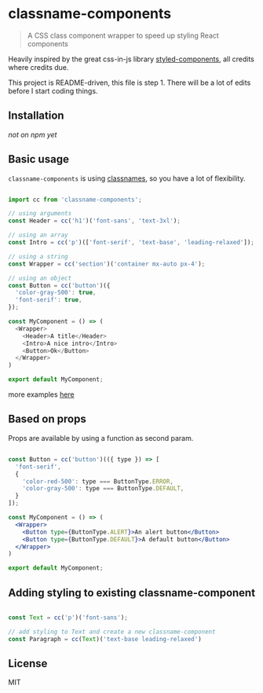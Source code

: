 # classname-components

> A CSS class component wrapper to speed up styling React components

Heavily inspired by the great css-in-js library [styled-components](https://github.com/styled-components), all credits where credits due.

This project is README-driven, this file is step 1. There will be a lot of edits before I start coding things.

## Installation

*not on npm yet*

## Basic usage

`classname-components` is using [classnames](https://github.com/JedWatson/classnames), so you have a lot of flexibility.

```js

import cc from 'classname-components';

// using arguments
const Header = cc('h1')('font-sans', 'text-3xl');

// using an array
const Intro = cc('p')(['font-serif', 'text-base', 'leading-relaxed']);

// using a string
const Wrapper = cc('section')('container mx-auto px-4');

// using an object
const Button = cc('button')({
  'color-gray-500': true,
  'font-serif': true,
});

const MyComponent = () => (
  <Wrapper>
    <Header>A title</Header>
    <Intro>A nice intro</Intro>
    <Button>Ok</Button>
  </Wrapper>
)

export default MyComponent;

```

more examples [here](https://github.com/JedWatson/classnames#usage)

## Based on props

Props are available by using a function as second param.

```jsx

const Button = cc('button')(({ type }) => [
  'font-serif',
  {
    'color-red-500': type === ButtonType.ERROR,
    'color-gray-500': type === ButtonType.DEFAULT,
  }
]);

const MyComponent = () => (
  <Wrapper>
    <Button type={ButtonType.ALERT}>An alert button</Button>
    <Button type={ButtonType.DEFAULT}>A default button</Button>
  </Wrapper>
)

export default MyComponent;

```

## Adding styling to existing classname-component

```jsx

const Text = cc('p')('font-sans');

// add styling to Text and create a new classname-component
const Paragraph = cc(Text)('text-base leading-relaxed')

```


## License

MIT